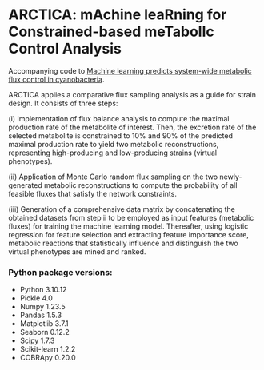 # ARCTICA: mAchine leaRning for Constrained-based meTabolIc Control Analysis

Accompanying code to [Machine learning predicts system-wide metabolic flux control in cyanobacteria](https://www.sciencedirect.com/science/article/pii/S1096717624000296).

ARCTICA applies a comparative flux sampling analysis as a guide for strain design. It consists of three steps:

(i)	Implementation of flux balance analysis to compute the maximal production rate of the metabolite of interest. Then, the excretion rate of the selected metabolite is constrained to 10% and 90% of the predicted maximal production rate to yield two metabolic reconstructions, representing high-producing and low-producing strains (virtual phenotypes).

(ii) Application of Monte Carlo random flux sampling on the two newly-generated metabolic reconstructions to compute the probability of all feasible fluxes that satisfy the network constraints.

(iii) Generation of a comprehensive data matrix by concatenating the obtained datasets from step ii to be employed as input features (metabolic fluxes) for training the machine learning model. 
Thereafter, using logistic regression for feature selection and extracting feature importance score, metabolic reactions that statistically influence and distinguish the two virtual phenotypes are mined and ranked.

### Python package versions:

* Python 3.10.12
* Pickle 4.0
* Numpy 1.23.5
* Pandas 1.5.3
* Matplotlib 3.7.1
* Seaborn 0.12.2
* Scipy 1.7.3
* Scikit-learn 1.2.2
* COBRApy 0.20.0
